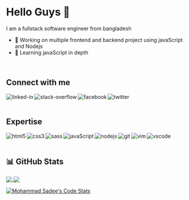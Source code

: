 # Hello Guys 👋
I am a fullstack software engineer from bangladesh

- 🔭 Working on multiple frontend and backend project using javaScript and Nodejs
- 🌱 Learning javaScript in depth
<br>

## Connect with me

[<img align="left" alt="linked-in" src="https://img.shields.io/badge/linkedin-%230077B5.svg?&style=for-the-badge&logo=linkedin&logoColor=white" />](https://www.linkedin.com/in/mohammad-sadee-228306203/)

[<img align="left" alt="stack-overflow" src="https://img.shields.io/badge/stack%20overflow-FE7A16?logo=stack-overflow&logoColor=white&style=for-the-badge" />](https://stackoverflow.com/users/16143606/mohammad-sadee)

[<img align="left" alt="facebook" src="https://img.shields.io/badge/facebook-%231877F2.svg?&style=for-the-badge&logo=facebook&logoColor=white" />](https://www.facebook.com/codewithsadee/)

[<img align="left" alt="twitter" src="https://img.shields.io/badge/twitter-%231DA1F2.svg?&style=for-the-badge&logo=twitter&logoColor=white" />](https://twitter.com/codewithsadee/)

<br>
<br>

## Expertise

<img align="left" alt="html5" src="https://img.shields.io/badge/html5-f06529?&style=for-the-badge&logo=html5&logoColor=f06529&colorA=eeeeee&colorB=f06529" />
<img align="left" alt="css3" src="https://img.shields.io/badge/css3-2965f1?&style=for-the-badge&logo=css3&logoColor=2965f1&colorA=eeeeee&colorB=2965f1" />
<img align="left" alt="sass" src="https://img.shields.io/badge/sass-cd6799?&style=for-the-badge&logo=sass&logoColor=cd6799&colorA=eeeeee&colorB=cd6799" />
<img align="left" alt="javaScript" src="https://img.shields.io/badge/javascript-f0db4f?&style=for-the-badge&logo=javascript&logoColor=323330&colorA=eeeeee&colorB=f0db4f" />
<img align="left" alt="nodejs" src="https://img.shields.io/badge/node.js-3c873a?style=for-the-badge&logo=node.js&logoColor=3c873a&colorA=eeeeee&colorB=3c873a" />
<img align="left" alt="git" src="https://img.shields.io/badge/git-f34f29?&style=for-the-badge&logo=git&logoColor=f34f29&colorA=eeeeee&colorB=f34f29" />
<img align="left" alt="vim" src="https://img.shields.io/badge/vim-009900?&style=for-the-badge&logo=vim&logoColor=009900&colorA=eeeeee&colorB=009900" />
<img align="left" alt="vscode" src="https://img.shields.io/badge/vscode-0078d7?style=for-the-badge&logo=visualstudiocode&logoColor=0078d7&colorA=eeeeee&colorB=0078d7" />

<br>
<br>

##  &#x1F4CA; GitHub Stats
<!--
![Mohammad sadee's GitHub stats](https://github-readme-stats.vercel.app/api?username=codewithsadee&show_icons=true&theme=blue-green&count_private=true&hide_border=true&border_radius=10&custom_title=Github%20Stats)

[![Top Langs](https://github-readme-stats.vercel.app/api/top-langs/?username=codewithsadee&layout=compact&theme=blue-green&hide_border=true&border_radius=10&count_private=true)](https://github.com/anuraghazra/github-readme-stats)
-->

<a href="https://github.com/anuraghazra/convoychat">
  <img align="center" src="https://github-readme-stats.vercel.app/api?username=codewithsadee&show_icons=true&theme=blue-green&count_private=true&hide_border=true&border_radius=10&custom_title=Github%20Stats&hide=prs" />
</a>

<a href="https://github.com/anuraghazra/convoychat">
  <img align="center" src="https://github-readme-stats.vercel.app/api/top-langs/?username=codewithsadee&layout=compact&theme=blue-green&hide_border=true&border_radius=10&count_private=true" />
</a>

[![Mohammad Sadee's Code Stats](https://github-readme-stats.vercel.app/api/wakatime?username=codewithsadee&layout=compact&theme=blue-green&hide_border=true&border_radius=10&custom_title=Code%20Stats)](https://github.com/anuraghazra/github-readme-stats)
